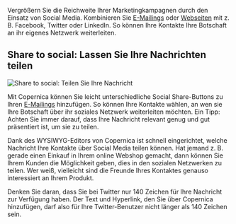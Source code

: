 Vergrößern Sie die Reichweite Ihrer Marketingkampagnen durch den Einsatz
von Social Media. Kombinieren Sie
[E-Mailings](./emailings.md "E-Mailings")
oder
[Webseiten](./web-pages.md "Webseiten")
mit z. B. Facebook, Twitter oder LinkedIn. So können Ihre Kontakte Ihre
Botschaft an ihr eigenes Netzwerk weiterleiten.

Share to social: Lassen Sie Ihre Nachrichten teilen
---------------------------------------------------

![Share to social: Teilen Sie Ihre
Nachricht](Copernicacom/de-social-media-und-ihre-kampagnen-thumb.png "Share to social: Teilen Sie Ihre Nachricht")

Mit Copernica können Sie leicht unterschiedliche Social Share-Buttons zu
Ihren [E-Mailings](./emailings.md "E-Mailings")
hinzufügen. So können Ihre Kontakte wählen, an wen sie Ihre Botschaft
über ihr soziales Netzwerk weiterleiten möchten. Ein Tipp: Achten Sie
immer darauf, dass Ihre Nachricht relevant genug und gut präsentiert
ist, um sie zu teilen.

Dank des WYSIWYG-Editors von Copernica ist schnell eingerichtet, welche
Nachricht Ihre Kontakte über Social Media teilen können. Hat jemand z.
B. gerade einen Einkauf in Ihrem online Webshop gemacht, dann können Sie
Ihrem Kunden die Möglichkeit geben, dies in den sozialen Netzwerken zu
teilen. Wer weiß, vielleicht sind die Freunde Ihres Kontaktes genauso
interessiert an Ihrem Produkt.

Denken Sie daran, dass Sie bei Twitter nur 140 Zeichen für Ihre
Nachricht zur Verfügung haben. Der Text und Hyperlink, den Sie über
Copernica hinzufügen, darf also für Ihre Twitter-Benutzer nicht länger
als 140 Zeichen sein.
